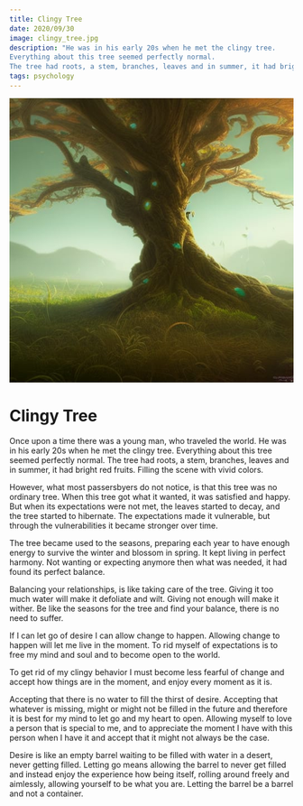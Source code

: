 ```yaml
---
title: Clingy Tree
date: 2020/09/30
image: clingy_tree.jpg
description: "He was in his early 20s when he met the clingy tree.
Everything about this tree seemed perfectly normal.
The tree had roots, a stem, branches, leaves and in summer, it had bright red fruits. Filling the scene with vivid colors."
tags: psychology
---
```


![clingy tree](/static/posts/clingy_tree.jpg)

# Clingy Tree

Once upon a time there was a young man, who traveled the world.
He was in his early 20s when he met the clingy tree.
Everything about this tree seemed perfectly normal.
The tree had roots, a stem, branches, leaves and in summer, it had bright red fruits. Filling the scene with vivid colors.

However, what most passersbyers do not notice, is that this tree was no ordinary tree.
When this tree got what it wanted, it was satisfied and happy.
But when its expectations were not met, the leaves started to decay, and the tree started to hibernate.
The expectations made it vulnerable, but through the vulnerabilities it became stronger over time.

The tree became used to the seasons, preparing each year to have enough energy to survive the winter and blossom in spring.
It kept living in perfect harmony. Not wanting or expecting anymore then what was needed, it had found its perfect balance.

Balancing your relationships, is like taking care of the tree. Giving it too much water will make it defoliate and wilt. Giving not enough will make it wither.
Be like the seasons for the tree and find your balance, there is no need to suffer.

If I can let go of desire I can allow change to happen. Allowing change to happen will let me live in the moment.
To rid myself of expectations is to free my mind and soul and to become open to the world.

To get rid of my clingy behavior I must become less fearful of change and accept how things are in the moment, and enjoy every moment as it is.

Accepting that there is no water to fill the thirst of desire. Accepting that whatever is missing, might or might not be filled in the future and therefore it is best for my mind to let go and my heart to open.
Allowing myself to love a person that is special to me, and to appreciate the moment I have with this person when I have it and accept that it might not always be the case.

Desire is like an empty barrel waiting to be filled with water in a desert, never getting filled. Letting go means allowing the barrel to never get filled and instead enjoy the experience how being itself, rolling around freely and aimlessly, allowing yourself to be what you are.
Letting the barrel be a barrel and not a container.


